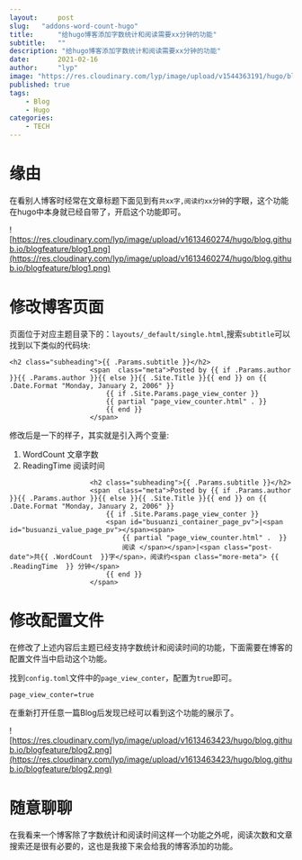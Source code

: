```yaml
---
layout:     post 
slug:   "addons-word-count-hugo"
title:      "给hugo博客添加字数统计和阅读需要xx分钟的功能"
subtitle:   ""
description: "给hugo博客添加字数统计和阅读需要xx分钟的功能"
date:       2021-02-16
author:     "lyp"
image: "https://res.cloudinary.com/lyp/image/upload/v1544363191/hugo/blog.github.io/743a4e9227e1f14cb24a1eb6db29e183.jpg"
published: true
tags:
    - Blog
    - Hugo
categories: 
    - TECH
---  
```


# 缘由  

在看别人博客时经常在文章标题下面见到有`共xx字,阅读约xx分钟`的字眼，这个功能在hugo中本身就已经自带了，开启这个功能即可。  

![https://res.cloudinary.com/lyp/image/upload/v1613460274/hugo/blog.github.io/blogfeature/blog1.png](https://res.cloudinary.com/lyp/image/upload/v1613460274/hugo/blog.github.io/blogfeature/blog1.png)

# 修改博客页面  

页面位于对应主题目录下的：`layouts/_default/single.html`,搜索`subtitle`可以找到以下类似的代码块:

```
<h2 class="subheading">{{ .Params.subtitle }}</h2>
                    <span  class="meta">Posted by {{ if .Params.author }}{{ .Params.author }}{{ else }}{{ .Site.Title }}{{ end }} on {{ .Date.Format "Monday, January 2, 2006" }}
                        {{ if .Site.Params.page_view_conter }}
                        {{ partial "page_view_counter.html" . }}
                        {{ end }}
                    </span>
```  

修改后是一下的样子，其实就是引入两个变量:  
1. WordCount 文章字数  
2. ReadingTime 阅读时间

```
                    <h2 class="subheading">{{ .Params.subtitle }}</h2>
                    <span  class="meta">Posted by {{ if .Params.author }}{{ .Params.author }}{{ else }}{{ .Site.Title }}{{ end }} on {{ .Date.Format "Monday, January 2, 2006" }}
                        {{ if .Site.Params.page_view_conter }}
                        <span id="busuanzi_container_page_pv">|<span id="busuanzi_value_page_pv"></span><span>
                            {{ partial "page_view_counter.html" .  }}
                            阅读 </span></span>|<span class="post-date">共{{ .WordCount  }}字</span>，阅读约<span class="more-meta"> {{ .ReadingTime  }} 分钟</span>
                        {{ end }}
                    </span>
```  

# 修改配置文件 

在修改了上述内容后主题已经支持字数统计和阅读时间的功能，下面需要在博客的配置文件当中启动这个功能。  

找到`config.toml`文件中的`page_view_conter`，配置为`true`即可。  

`page_view_conter=true`  

在重新打开任意一篇Blog后发现已经可以看到这个功能的展示了。  

![https://res.cloudinary.com/lyp/image/upload/v1613463423/hugo/blog.github.io/blogfeature/blog2.png](https://res.cloudinary.com/lyp/image/upload/v1613463423/hugo/blog.github.io/blogfeature/blog2.png)  

# 随意聊聊 

在我看来一个博客除了字数统计和阅读时间这样一个功能之外呢，阅读次数和文章搜索还是很有必要的，这也是我接下来会给我的博客添加的功能。